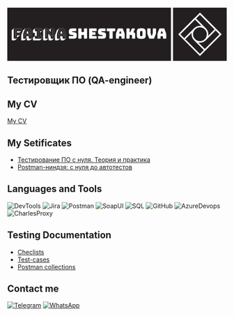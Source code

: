 ![Header](https://github.com/faika99/faika99/blob/main/assets/Faina%20Shestakova%20logo.png)

## Тестировщик ПО (QA-engineer)

## My CV
[My CV]()

## My Setificates

- [Тестирование ПО с нуля. Теория и практика](https://stepik.org/cert/2527897)
- [Postman-ниндзя: с нуля до автотестов](https://stepik.org/cert/2531806)

## Languages and Tools
![DevTools](https://img.shields.io/badge/-DevTools-1c1f21?style=flat-square&logo=googlechrome)
![Jira](https://img.shields.io/badge/-Jira-1c1f21?style=flat-square&logo=Jira)
![Postman](https://img.shields.io/badge/-Postman-1c1f21?style=flat-square&logo=Postman)
![SoapUI](https://img.shields.io/badge/-SoapUI-1c1f21?style=flat-square)
![SQL](https://img.shields.io/badge/-SQL-1c1f21?style=flat-square&logo=mySQL)
![GitHub](https://img.shields.io/badge/-GitHub-1c1f21?style=flat-square&logo=github)
![AzureDevops](https://img.shields.io/badge/-AzureDevops-1c1f21?style=flat-square&logo=azuredevops)
![CharlesProxy](https://img.shields.io/badge/-CharlesProxy-1c1f21?style=flat-square&logo=CharlesProxy)

## Testing Documentation
- [Checlists](https://github.com/faika99/Checlists)
- [Test-cases](https://github.com/faika99/Test-cases)
- [Postman collections](https://github.com/faika99/Postman-collections)

## Contact me
[![Telegram](https://img.shields.io/badge/-Telegram-1c1f21?style=flat-square&logo=telegram)](https://t.me/faika99)
[![WhatsApp](https://img.shields.io/badge/-WhatsApp-1c1f21?style=flat-square&logo=whatsapp)](https://wa.me/79652997660)